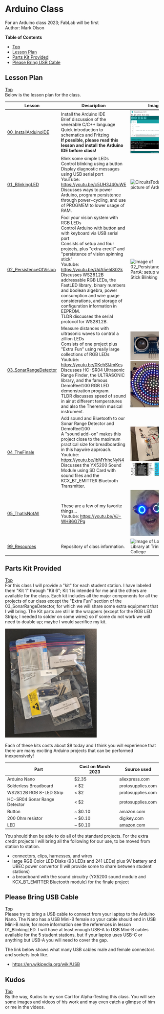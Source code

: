 # Arduino Class
For an Arduino class 2023; FabLab will be first<br>
Author: Mark Olson

**Table of Contents**
* [Top](#arduino-class "Top")
* [Lesson Plan](#lesson-plan "Lesson Plan")
* [Parts Kit Provided](#parts-kit-provided "Parts Kit Provided")
* [Please Bring USB Cable](#please-bring-usb-cable "Please Bring USB Cable")

## Lesson Plan
[Top](#arduino-class "Top")<br>
Below is the lesson plan for the class.

| Lesson | Description | Image |
| --- | --- | --- |
| [00_InstallArduinoIDE](https://github.com/Mark-MDO47/ArduinoClass/tree/master/00_InstallArduinoIDE "00_InstallArduinoIDE") | Install the Arduino IDE<br>Brief discussion of the venerable C/C++ language<br>Quick introduction to schematics and Fritzing<br>**If possible, please read this lesson and install the Arduino IDE before class!** | <img src="https://github.com/Mark-MDO47/ArduinoClass/blob/master/99_Resources/Images/IDE_Blink.png" width="142" alt="Image of Arduino IDE"> |
| [01_BlinkingLED](https://github.com/Mark-MDO47/ArduinoClass/tree/master/01_BlinkingLED "01_BlinkingLED") | Blink some simple LEDs<br>Control blinking using a button<br>Display diagnostic messages using USB serial port<br>YouTube: https://youtu.be/c5UH3J40uWE<br>Discusses ways to power Arduino, program persistence through power-cycling, and use of PROGMEM to lower usage of RAM. | <img src="https://www.circuitstoday.com/wp-content/uploads/2018/02/Arduino-Nano-Pinout.jpg" width="142" alt="CircuitsToday.com picture of Arduino Nano"> |
| [02_PersistenceOfVision](https://github.com/Mark-MDO47/ArduinoClass/tree/master/02_PersistenceOfVision "02_PersistenceOfVision") | Fool your vision system with RGB LEDs<br>Control Arduino with button and with keyboard via USB serial port<br>Consists of setup and four projects, plus "extra credit" and "persistence of vision spinning stick"<br>Youtube: https://youtu.be/UdA5ehl802k<br>Discusses WS2812B addressable RGB LEDs, the FastLED library, binary numbers and boolean algebra, power consumption and wire guage considerations, and storage of configuration information in EEPROM.<br>TLDR discusses the serial protocol for WS2812B. | <img src="https://github.com/Mark-MDO47/ArduinoClass/blob/master/99_Resources/Images/02_PersistanceOfVision_PartA_FastLEDblink_setup.png" width="150" alt="Image of 02_PersistanceOfVision PartA: setup with LED Stick Blinking"> |
| [03_SonarRangeDetector](https://github.com/Mark-MDO47/ArduinoClass/tree/master/03_SonarRangeDetector "03_SonarRangeDetector") | Measure distances with ultrasonic waves to control a zillion LEDs<br>Consists of one project plus "Extra Fun" using really large collections of RGB LEDs<br>Youtube: https://youtu.be/0KehSIJmKcs<br>Discusses HC-SR04 Ultrasonic Range Finder, the ULTRASONIC library, and the famous DemoReel100 RGB LED demonstration program.<br>TLDR discusses speed of sound in air at different temperatures and also the Theremin musical instrument. | <img src="https://github.com/Mark-MDO47/ArduinoClass/blob/master/99_Resources/Images/HC-SR04_Image.png" width="150" alt="picture of HC-SR04"><br><img src="https://github.com/Mark-MDO47/ArduinoClass/blob/master/99_Resources/Images/03_SonarRangeDetector_241LED.png" width="150" alt="picture of 241 LED disk"> |
| [04_TheFinale](https://github.com/Mark-MDO47/ArduinoClass/tree/master/04_TheFinale "04_TheFinale") | Add sound and Bluetooth to our Sonar Range Detector and DemoReel100<br>A "sound add-on" makes this project close to the maximum practical size for breadboarding in this haywire approach.<br>Youtube: https://youtu.be/ibMYhhcNyN4<br>Discusses the YX5200 Sound Module using SD Card with sound files and the KCX_BT_EMITTER Bluetooth Transmitter. | <img src="https://github.com/Mark-MDO47/ArduinoClass/blob/master/99_Resources/Images/04_TheFinale_DemoReelSound_setup.jpg" width="150" alt="Image of 04_TheFinale: setup"><br><img src="https://github.com/Mark-MDO47/ArduinoClass/blob/master/99_Resources/Images/04_SoundModules.png" width="150" alt="Image of 04_TheFinale: Sound and Bluetooth Modules"> |
| [05_ThatIsNotAll](https://github.com/Mark-MDO47/ArduinoClass/tree/master/05_ThatIsNotAll "05_ThatIsNotAll") | These are a few of my favorite things...<br>Youtube: https://youtu.be/VJ-WH86G7Pg | <img src="https://github.com/Mark-MDO47/ArduinoClass/blob/master/99_Resources/Images/MadScience_400.png" width="150" alt="Image of Mark with Mad Scientist Goggles"> |
| [99_Resources](https://github.com/Mark-MDO47/ArduinoClass/tree/master/99_Resources "99_Resources") | Repository of class information. | <img src="https://lh3.googleusercontent.com/p/AF1QipNOe-jdALOFjO_PwiTpwXQfhZ7P1iPFawCwV-7A=s680-w680-h510" width="150" alt="Image of Long Room Library at Trinity College"> |

## Parts Kit Provided
[Top](#arduino-class "Top")<br>
For this class I will provide a "kit" for each student station. I have labeled them "Kit 1" through "Kit 6"; Kit 1 is intended for me and the others are available for the class. Each kit includes all the major components for all the projects of our class except the "Extra Fun" section of the 03_SonarRangeDetector, for which we will share some extra equipment that I will bring. The Kit parts are still in the wrappers (except for the RGB LED Strips; I needed to solder on some wires) so if some do not work we will need to double up; maybe I would sacrifice my kit.

<img src="https://github.com/Mark-MDO47/ArduinoClass/blob/master/99_Resources/Images/Kits_Class.png" width="300" alt="Image of Kits for Arduino Class">

Each of these kits costs about $8 today and I think you will experience that there are many exciting Arduino projects that can be performed inexpensively!

| Part | Cost on March 2023 | Source used |
| --- | --- | --- |
| Arduino Nano | $2.35 | aliexpress.com |
| Solderless Breadboard | < $2 | protosupplies.com |
| WS2812B RGB 8-LED Strip | < $2 | protosupplies.com |
| HC-SR04 Sonar Range Detector | < $2 | protosupplies.com |
| Button | ~ $0.10 | amazon.com |
| 200 Ohm resistor | ~ $0.10 | digikey.com |
| LED | ~ $0.10 | amazon.com |

You should then be able to do all of the standard projects. For the extra credit projects I will bring all the following for our use, to be moved from station to station.
- connectors, clips, harnesses, and wires
- large RGB Color LED Disks (93 LEDs and 241 LEDs) plus 9V battery and UBEC power convertor (I will provide some to share between student stations)
- a breadboard with the sound circuitry (YX5200 sound module and KCX_BT_EMITTER Bluetooth module) for the finale project

## Please Bring USB Cable
[Top](#arduino-class "Top")<br>
Please try to bring a USB cable to connect from your laptop to the Arduino Nano. The Nano has a USB Mini-B female so your cable should end in USB Mini-B male; for more information see the references in lesson 01_BlinkingLED. I will have at least enough USB-A to USB Mini-B cables available for the 5 student stations, but if your laptop uses USB-C or anything but USB-A you will need to cover the gap.

The link below shows what many USB cables male and female connectors and sockets look like.
- https://en.wikipedia.org/wiki/USB

## Kudos
[Top](#arduino-class "Top")<br>
By the way, Kudos to my son Carl for Alpha-Testing this class. You will see some images and videos of his work and may even catch a glimpse of him or me in the videos.
